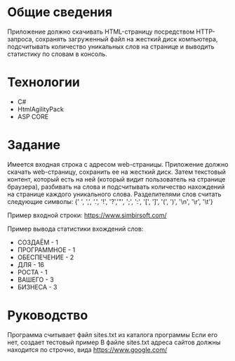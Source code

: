 # Общие сведения
Приложение должно скачивать HTML-страницу посредством HTTP-запроса, сохранять загруженный файл на жесткий диск компьютера, подсчитывать количество уникальных слов на странице и выводить статистику по словам в консоль.
# Технологии
* C#
* HtmlAgilityPack
* ASP CORE
# Задание
Имеется входная строка с адресом web-страницы. Приложение должно скачать web-страницу, сохранить ее на жесткий диск. Затем текстовый контент, который есть на ней (который видит пользователь на странице браузера), разбивать на слова и подсчитывать количество нахождений на странице каждого уникального слова. Разделителями слов считать следующие символы: {' ', ',', '.', '!', '?','"', ';', ':', '[', ']', '(', ')', '\n', '\r', '\t'}

Пример входной строки:
https://www.simbirsoft.com/

Пример вывода статистики вхождений слов:
* СОЗДАЁМ - 1
* ПРОГРАММНОЕ - 1
* ОБЕСПЕЧЕНИЕ - 2
* ДЛЯ - 16
* РОСТА - 1
* ВАШЕГО - 3
* БИЗНЕСА - 3

# Руководство
Программа считывает файл sites.txt из каталога программы
Если его нет, создает тестовый пример
В файле sites.txt адреса сайтов должны находится по строчно, вида https://www.google.com/

